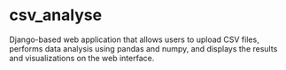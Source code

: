 # csv_analyse
Django-based web application that allows users to upload CSV files, performs data analysis using pandas and numpy, and displays the results and visualizations on the web interface.

